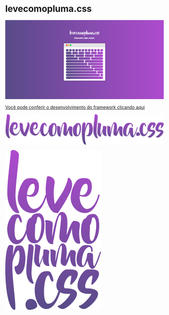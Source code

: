 # levecomopluma.css

![levecomopluma.css](https://raw.githubusercontent.com/gustavoquinalha/levecomopluma.css/master/screen.jpg)


[Você pode conferir o desenvolvimento do framework clicando aqui](https://gustavoquinalha.github.io/levecomoplumacss/)

![Logo 1 levecomopluma.css](https://raw.githubusercontent.com/gustavoquinalha/levecomopluma.css/master/img/logo-cor.svg)

![Logo 2 levecomopluma.css](https://raw.githubusercontent.com/gustavoquinalha/levecomopluma.css/master/img/logo2-cor.svg)
